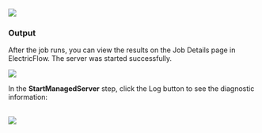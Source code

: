 <br />
<img src="../../plugins/EC-WebLogic/images/StartManagedServer/EC-WLSStartManagedServer2.png" />
<h3>Output</h3>
<p>After the job runs, you can view the results on the Job Details page in ElectricFlow. The server was started
successfully.</p>
<img src="../../plugins/EC-WebLogic/images/StartManagedServer/EC-WLSStartManagedServer3.png" />
<p>In the <b>StartManagedServer</b> step, click the Log button to see the diagnostic information:</p>
<br />
<img src="../../plugins/EC-WebLogic/images/StartManagedServer/EC-WLSStartManagedServer4.png" />
